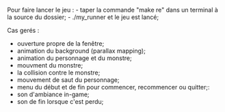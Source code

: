 Pour faire lancer le jeu :
    - taper la commande "make re" dans un terminal à la source du dossier;
    - ./my_runner et le jeu est lancé;

Cas gerés :

- ouverture propre de la fenêtre;
- animation du background (parallax mapping);
- animation du personnage et du monstre;
- mouvment du monstre;
- la collision contre le monstre;
- mouvement de saut du personnage;
- menu du début et de fin pour commencer, recommencer ou quitter;:
- son d'ambiance in-game;
- son de fin lorsque c'est perdu;
